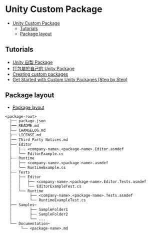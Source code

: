 # Unity Custom Package

<!-- TOC -->
* [Unity Custom Package](#unity-custom-package)
  * [Tutorials](#tutorials)
  * [Package layout](#package-layout)
<!-- TOC -->

## Tutorials

- [Unity 自製 Package](https://veryenjoy.tw/enjoy/article/235)
- [打包屬於自己的 Unity Package](https://vocus.cc/article/64f73591fd8978000165ecef)
- [Creating custom packages](https://docs.unity3d.com/6000.0/Documentation/Manual/CustomPackages.html)
- [Get Started with Custom Unity Packages (Step by Step)](https://www.youtube.com/watch?v=f2xW24xyDEg)

## Package layout

- [Package layout](https://docs.unity3d.com/Manual/cus-layout.html)

```txt
<package-root>
  ├── package.json
  ├── README.md
  ├── CHANGELOG.md
  ├── LICENSE.md
  ├── Third Party Notices.md
  ├── Editor
  │   ├── <company-name>.<package-name>.Editor.asmdef
  │   └── EditorExample.cs
  ├── Runtime
  │   ├── <company-name>.<package-name>.asmdef
  │   └── RuntimeExample.cs
  ├── Tests
  │   ├── Editor
  │   │   ├── <company-name>.<package-name>.Editor.Tests.asmdef
  │   │   └── EditorExampleTest.cs
  │   └── Runtime
  │        ├── <company-name>.<package-name>.Tests.asmdef
  │        └── RuntimeExampleTest.cs
  ├── Samples~
  │        ├── SampleFolder1
  │        ├── SampleFolder2
  │        └── ...
  └── Documentation~
       └── <package-name>.md
```
